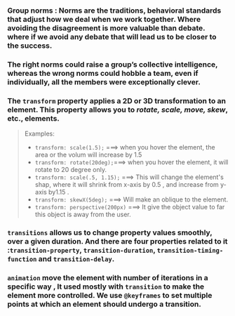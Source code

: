 ### Group norms : Norms are the traditions, behavioral standards that adjust how we deal when we work together. Where avoiding the disagreement is more valuable than debate. where if we  avoid any debate that will lead us to be closer to the success.

### The right norms could raise a group’s collective intelligence, whereas the wrong norms could hobble a team, even if individually, all the members were exceptionally clever.

### The `transform` property applies a **2D** or **3D** transformation to an element. This property allows you to *rotate, scale, move, skew*, etc., elements.

> Examples:
> - `transform: scale(1.5);` ===> when you hover the element, the area or the volum will increase by 1.5  
> - `transform: rotate(20deg);`===> when you hover the element, it will rotate to 20 degree only.
> - `transform: scale(.5, 1.15);` ===> This will change the element's shap, where it will shrink from x-axis by 0.5 ,  and increase from y-axis by1.15 .
> - `transform: skewX(5deg);` ===> Will make an oblique to the element.
> - `transform: perspective(200px)` ===> It give the object value to far this object is away from the user.

### `transitions` allows us to change property values smoothly, over a given duration. And there are four properties related to it :`transition-property`, `transition-duration`, `transition-timing-function` and `transition-delay`.

### `animation` move the element with number of iterations in a specific way , It used mostly with `transition` to make the element more controlled. We use `@keyframes` to set multiple points at which an element should undergo a transition.

